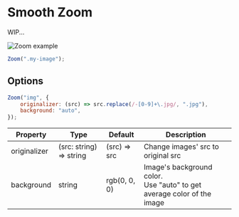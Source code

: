 # Smooth Zoom

WIP...

![Zoom example](https://blog.kakaocdn.net/dn/ZAoBG/btqXb2GoVUf/ug9krF5SeoBaW8QvERBOj0/img.gif)

```javascript
Zoom(".my-image");
```

## Options

```javascript
Zoom("img", {
    originalizer: (src) => src.replace(/-[0-9]+\.jpg/, ".jpg"),
    background: "auto",
});
```

| Property     | Type                    | Default      | Description                                                               |
| ------------ | ----------------------- | ------------ | ------------------------------------------------------------------------- |
| originalizer | (src: string) => string | (src) => src | Change images' src to original src                                        |
| background   | string                  | rgb(0, 0, 0) | Image's background color.<br>Use "auto" to get average color of the image |
